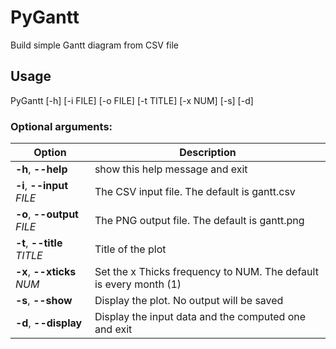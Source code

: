 # PyGantt
Build simple Gantt diagram from CSV file
## Usage

PyGantt [-h] [-i FILE] [-o FILE] [-t TITLE] [-x NUM] [-s] [-d]

### Optional arguments:
Option| Description
---|---
**-h**, **--help**|    show this help message and exit
**-i**, **--input** *FILE*|    The CSV input file. The default is gantt.csv
**-o**, **--output** *FILE*|   The PNG output file. The default is gantt.png
**-t**, **--title** *TITLE*|   Title of the plot
**-x**, **--xticks** *NUM*|  Set the x Thicks frequency to NUM. The default is every month (1)
**-s**, **--show**| Display the plot. No output will be saved
**-d**, **--display**|         Display the input data and the computed one and exit
